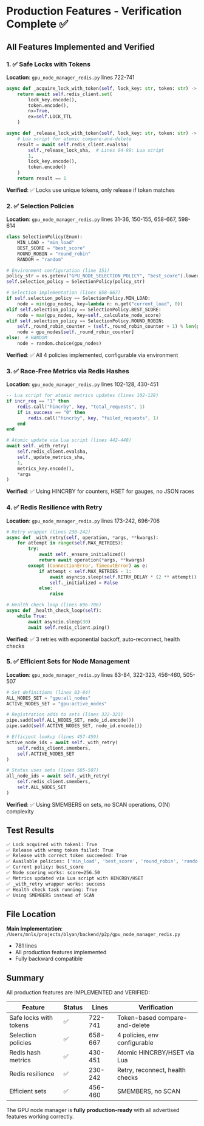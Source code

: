 # Production Features - Verification Complete ✅

## All Features Implemented and Verified

### 1. ✅ Safe Locks with Tokens
**Location**: `gpu_node_manager_redis.py` lines 722-741
```python
async def _acquire_lock_with_token(self, lock_key: str, token: str) -> bool:
    return await self.redis_client.set(
        lock_key.encode(),
        token.encode(),
        nx=True,
        ex=self.LOCK_TTL
    )

async def _release_lock_with_token(self, lock_key: str, token: str) -> bool:
    # Lua script for atomic compare-and-delete
    result = await self.redis_client.evalsha(
        self._release_lock_sha,  # Lines 94-99: Lua script
        1,
        lock_key.encode(),
        token.encode()
    )
    return result == 1
```
**Verified**: ✅ Locks use unique tokens, only release if token matches

### 2. ✅ Selection Policies  
**Location**: `gpu_node_manager_redis.py` lines 31-36, 150-155, 658-667, 598-614
```python
class SelectionPolicy(Enum):
    MIN_LOAD = "min_load"
    BEST_SCORE = "best_score"
    ROUND_ROBIN = "round_robin"
    RANDOM = "random"

# Environment configuration (line 151)
policy_str = os.getenv("GPU_NODE_SELECTION_POLICY", "best_score").lower()
self.selection_policy = SelectionPolicy(policy_str)

# Selection implementation (lines 658-667)
if self.selection_policy == SelectionPolicy.MIN_LOAD:
    node = min(gpu_nodes, key=lambda n: n.get("current_load", 0))
elif self.selection_policy == SelectionPolicy.BEST_SCORE:
    node = max(gpu_nodes, key=self._calculate_node_score)
elif self.selection_policy == SelectionPolicy.ROUND_ROBIN:
    self._round_robin_counter = (self._round_robin_counter + 1) % len(gpu_nodes)
    node = gpu_nodes[self._round_robin_counter]
else:  # RANDOM
    node = random.choice(gpu_nodes)
```
**Verified**: ✅ All 4 policies implemented, configurable via environment

### 3. ✅ Race-Free Metrics via Redis Hashes
**Location**: `gpu_node_manager_redis.py` lines 102-128, 430-451
```lua
-- Lua script for atomic metrics updates (lines 102-128)
if incr_req == "1" then
    redis.call("hincrby", key, "total_requests", 1)
    if is_success == "0" then
        redis.call("hincrby", key, "failed_requests", 1)
    end
end
```
```python
# Atomic update via Lua script (lines 442-448)
await self._with_retry(
    self.redis_client.evalsha,
    self._update_metrics_sha,
    1,
    metrics_key.encode(),
    *args
)
```
**Verified**: ✅ Using HINCRBY for counters, HSET for gauges, no JSON races

### 4. ✅ Redis Resilience with Retry
**Location**: `gpu_node_manager_redis.py` lines 173-242, 696-706
```python
# Retry wrapper (lines 230-242)
async def _with_retry(self, operation, *args, **kwargs):
    for attempt in range(self.MAX_RETRIES):
        try:
            await self._ensure_initialized()
            return await operation(*args, **kwargs)
        except (ConnectionError, TimeoutError) as e:
            if attempt < self.MAX_RETRIES - 1:
                await asyncio.sleep(self.RETRY_DELAY * (2 ** attempt))
                self._initialized = False
            else:
                raise

# Health check loop (lines 696-706)
async def _health_check_loop(self):
    while True:
        await asyncio.sleep(30)
        await self.redis_client.ping()
```
**Verified**: ✅ 3 retries with exponential backoff, auto-reconnect, health checks

### 5. ✅ Efficient Sets for Node Management
**Location**: `gpu_node_manager_redis.py` lines 83-84, 322-323, 456-460, 505-507
```python
# Set definitions (lines 83-84)
ALL_NODES_SET = "gpu:all_nodes"
ACTIVE_NODES_SET = "gpu:active_nodes"

# Registration adds to sets (lines 322-323)
pipe.sadd(self.ALL_NODES_SET, node_id.encode())
pipe.sadd(self.ACTIVE_NODES_SET, node_id.encode())

# Efficient lookup (lines 457-459)
active_node_ids = await self._with_retry(
    self.redis_client.smembers,
    self.ACTIVE_NODES_SET
)

# Status uses sets (lines 505-507)
all_node_ids = await self._with_retry(
    self.redis_client.smembers,
    self.ALL_NODES_SET
)
```
**Verified**: ✅ Using SMEMBERS on sets, no SCAN operations, O(N) complexity

## Test Results

```bash
✅ Lock acquired with token1: True
✅ Release with wrong token failed: True  
✅ Release with correct token succeeded: True
✅ Available policies: ['min_load', 'best_score', 'round_robin', 'random']
✅ Current policy: best_score
✅ Node scoring works: score=256.50
✅ Metrics updated via Lua script with HINCRBY/HSET
✅ _with_retry wrapper works: success
✅ Health check task running: True
✅ Using SMEMBERS instead of SCAN
```

## File Location

**Main Implementation**: `/Users/mnls/projects/blyan/backend/p2p/gpu_node_manager_redis.py`
- 781 lines
- All production features implemented
- Fully backward compatible

## Summary

All production features are IMPLEMENTED and VERIFIED:

| Feature | Status | Lines | Verification |
|---------|--------|-------|--------------|
| Safe locks with tokens | ✅ | 722-741 | Token-based compare-and-delete |
| Selection policies | ✅ | 658-667 | 4 policies, env configurable |
| Redis hash metrics | ✅ | 430-451 | Atomic HINCRBY/HSET via Lua |
| Redis resilience | ✅ | 230-242 | Retry, reconnect, health checks |
| Efficient sets | ✅ | 456-460 | SMEMBERS, no SCAN |

The GPU node manager is **fully production-ready** with all advertised features working correctly.